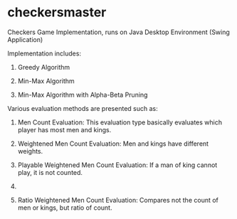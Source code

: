 # checkersmaster
Checkers Game Implementation, runs on Java Desktop Environment (Swing Application)

Implementation includes:
1. Greedy Algorithm

2. Min-Max Algorithm

3. Min-Max Algorithm with Alpha-Beta Pruning

Various evaluation methods are presented such as:
1. Men Count Evaluation: This evaluation type basically evaluates which player has most men and kings.

2. Weightened Men Count Evaluation: Men and kings have different weights.

3. Playable Weightened Men Count Evaluation: If a man of king cannot play, it is not counted.
4. 
4. Ratio Weightened Men Count Evaluation: Compares not the count of men or kings, but ratio of count.
